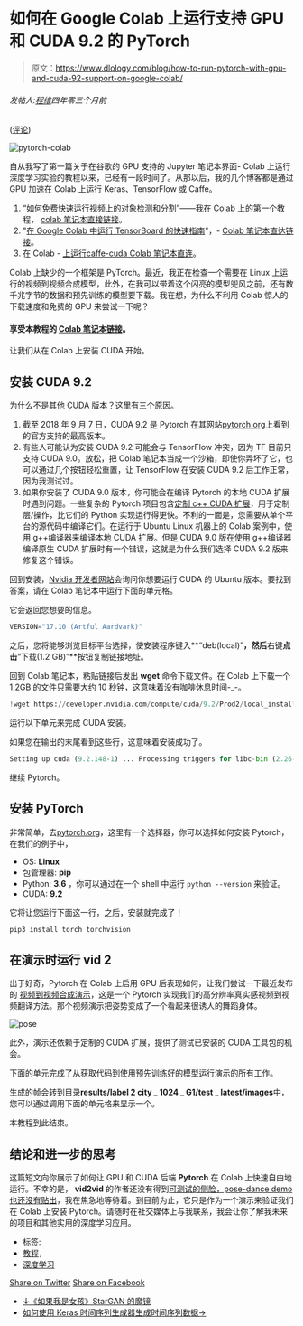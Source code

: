 # 如何在 Google Colab 上运行支持 GPU 和 CUDA 9.2 的 PyTorch

> 原文：<https://www.dlology.com/blog/how-to-run-pytorch-with-gpu-and-cuda-92-support-on-google-colab/>

###### 发帖人:[程维](/blog/author/Chengwei/)四年零三个月前

([评论](/blog/how-to-run-pytorch-with-gpu-and-cuda-92-support-on-google-colab/#disqus_thread))

![pytorch-colab](img/bcb28accdfd5a44b693a111ee9b9f7cc.png)

自从我写了第一篇关于在谷歌的 GPU 支持的 Jupyter 笔记本界面- Colab 上运行深度学习实验的教程以来，已经有一段时间了。从那以后，我的几个博客都是通过 GPU 加速在 Colab 上运行 Keras、TensorFlow 或 Caffe。

1.  “[如何免费快速运行视频上的对象检测和分割](https://www.dlology.com/blog/how-to-run-object-detection-and-segmentation-on-video-fast-for-free/)”——我在 Colab 上的第一个教程， [colab 笔记本直接链接](https://drive.google.com/file/d/11yXcMidH2rmnvy5GxFAr0M_0mABr1M_-/view?usp=sharing)。
2.  "[在 Google Colab 中运行 TensorBoard 的快速指南](https://www.dlology.com/blog/quick-guide-to-run-tensorboard-in-google-colab/)"，- [Colab 笔记本直达链接](https://drive.google.com/file/d/1afN2SALDooZIHbBGmWZMT6cZ8ccVElWk/view?usp=sharing)。
3.  在 Colab - [上运行caffe-cuda Colab 笔记本直连](https://drive.google.com/file/d/1jqBo2hpFY_xNeFHDf5l1h6q_VTcRTRlQ/view?usp=sharing)。

Colab 上缺少的一个框架是 PyTorch。最近，我正在检查一个需要在 Linux 上运行的视频到视频合成模型，此外，在我可以带着这个闪亮的模型兜风之前，还有数千兆字节的数据和预先训练的模型要下载。我在想，为什么不利用 Colab 惊人的下载速度和免费的 GPU 来尝试一下呢？

#### 享受本教程的 [Colab 笔记本链接](https://colab.research.google.com/drive/1ldg8DbTpe0M8PaioPBmwIwqs-DkH-ha9)。

让我们从在 Colab 上安装 CUDA 开始。

## 安装 CUDA 9.2

为什么不是其他 CUDA 版本？这里有三个原因。

1.  截至 2018 年 9 月 7 日，CUDA 9.2 是 Pytorch 在其网站[pytorch.org](https://pytorch.org/)上看到的官方支持的最高版本。
2.  有些人可能认为安装 CUDA 9.2 可能会与 TensorFlow 冲突，因为 TF 目前只支持 CUDA 9.0。放松，把 Colab 笔记本当成一个沙箱，即使你弄坏了它，也可以通过几个按钮轻松重置，让 TensorFlow 在安装 CUDA 9.2 后工作正常，因为我测试过。
3.  如果你安装了 CUDA 9.0 版本，你可能会在编译 Pytorch 的本地 CUDA 扩展时遇到问题。一些复杂的 Pytorch 项目包含[定制 c++ CUDA 扩展](https://pytorch.org/tutorials/advanced/cpp_extension.html#integrating-a-c-cuda-operation-with-pytorch)，用于定制层/操作，比它们的 Python 实现运行得更快。不利的一面是，您需要从单个平台的源代码中编译它们。在运行于 Ubuntu Linux 机器上的 Colab 案例中，使用 g++编译器来编译本地 CUDA 扩展。但是 CUDA 9.0 版在使用 g++编译器编译原生 CUDA 扩展时有一个错误，这就是为什么我们选择 CUDA 9.2 版来修复这个错误。

回到安装，[Nvidia 开发者网站](https://developer.nvidia.com/cuda-downloads)会询问你想要运行 CUDA 的 Ubuntu 版本。要找到答案，请在 Colab 笔记本中运行下面的单元格。

它会返回您想要的信息。

```py
VERSION="17.10 (Artful Aardvark)"
```

之后，您将能够浏览目标平台选择，使安装程序键入**“deb(local)”**，然后**右键**点击**“下载(1.2 GB)”**按钮复制链接地址。

回到 Colab 笔记本，粘贴链接后发出 **wget** 命令下载文件。在 Colab 上下载一个 1.2GB 的文件只需要大约 10 秒钟，这意味着没有咖啡休息时间-_-。

```py
!wget https://developer.nvidia.com/compute/cuda/9.2/Prod2/local_installers/cuda-repo-ubuntu1710-9-2-local_9.2.148-1_amd64
```

运行以下单元来完成 CUDA 安装。

如果您在输出的末尾看到这些行，这意味着安装成功了。

```py
Setting up cuda (9.2.148-1) ... Processing triggers for libc-bin (2.26-0ubuntu2.1) ...
```

继续 Pytorch。

## 安装 PyTorch

非常简单，去[pytorch.org](pytorch.org)，这里有一个选择器，你可以选择如何安装 Pytorch，在我们的例子中，

*   OS: **Linux**
*   包管理器: **pip**
*   Python: **3.6** ，你可以通过在一个 shell 中运行 `python --version` 来验证。
*   CUDA: **9.2**

它将让您运行下面这一行，之后，安装就完成了！

```py
pip3 install torch torchvision
```

## 在演示时运行 vid 2

出于好奇，Pytorch 在 Colab 上启用 GPU 后表现如何，让我们尝试一下最近发布的 [视频到视频合成演示](https://github.com/NVIDIA/vid2vid)，这是一个 Pytorch 实现我们的高分辨率真实感视频到视频翻译方法。那个视频演示把姿势变成了一个看起来很诱人的舞蹈身体。

![pose](img/230e5fab4eafbdca95e9271fc9f4f0ee.png)

此外，演示还依赖于定制的 CUDA 扩展，提供了测试已安装的 CUDA 工具包的机会。

下面的单元完成了从获取代码到使用预先训练好的模型运行演示的所有工作。

生成的帧会转到目录**results/label 2 city _ 1024 _ G1/test _ latest/images**中，您可以通过调用下面的单元格来显示一个。

本教程到此结束。

## 结论和进一步的思考

这篇短文向你展示了如何让 GPU 和 CUDA 后端 **Pytorch** 在 Colab 上快速自由地运行。不幸的是， **vid2vid** 的作者还没有得到[可测试的侧脸，pose-dance demo 也还没有贴出](https://github.com/NVIDIA/vid2vid/issues/24#issuecomment-417463746)，我在焦急地等待着。到目前为止，它只是作为一个演示来验证我们在 Colab 上安装 Pytorch。请随时在社交媒体上与我联系，我会让你了解我未来的项目和其他实用的深度学习应用。

*   标签:
*   [教程](/blog/tag/tutorial/)，
*   [深度学习](/blog/tag/deep-learning/)

[Share on Twitter](https://twitter.com/intent/tweet?url=https%3A//www.dlology.com/blog/how-to-run-pytorch-with-gpu-and-cuda-92-support-on-google-colab/&text=How%20to%20run%20PyTorch%20with%20GPU%20and%20CUDA%209.2%20support%20on%20Google%20Colab) [Share on Facebook](https://www.facebook.com/sharer/sharer.php?u=https://www.dlology.com/blog/how-to-run-pytorch-with-gpu-and-cuda-92-support-on-google-colab/)

*   [↓《如果我是女孩》StarGAN 的魔镜](/blog/if-i-were-a-girl-magic-mirror-by-stargan/)
*   [如何使用 Keras 时间序列生成器生成时间序列数据→](/blog/how-to-use-keras-timeseriesgenerator-for-time-series-data/)